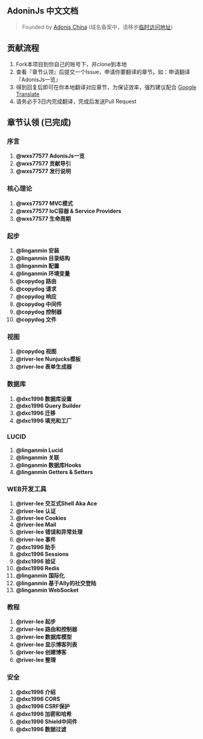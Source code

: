 ## AdoninJs 中文文档

> Founded by [Adonis China](http://adonis-china.org) (域名备案中，请移步[临时访问地址](http://adonis.genyii.com))

## 贡献流程
1. Fork本项目到你自己的账号下，并clone到本地
1. 查看『章节认领』后提交一个Issue，申请你要翻译的章节。如：申请翻译『AdonisJs一览』
1. 得到回复后即可在你本地翻译对应章节，为保证效率，强烈建议配合 [Google Translate](https://translate.google.cn/)
1. 请务必于3日内完成翻译，完成后发送Pull Request

## 章节认领 (已完成)

### 序言
1. **@wxs77577 AdonisJs一览**
1. **@wxs77577 贡献导引**
1. **@wxs77577 发行说明**

### 核心理论
1. **@wxs77577 MVC模式**
1. **@wxs77577 IoC容器 & Service Providers**
1. **@wxs77577 生命周期**

### 起步
1. **@linganmin 安装**
1. **@linganmin 目录结构**
1. **@linganmin 配置**
1. **@linganmin 环境变量**
1. **@copydog 路由**
1. **@copydog 请求**
1. **@copydog 响应**
1. **@copydog 中间件**
1. **@copydog 控制器**
1. **@copydog 文件**

### 视图
1. **@copydog 视图**
1. **@river-lee Nunjucks模板**
1. **@river-lee 表单生成器**

### 数据库
1. **@dxc1996 数据库设置**
1. **@dxc1996 Query Builder**
1. **@dxc1996 迁移**
1. **@dxc1996 填充和工厂**

### LUCID
1. **@linganmin Lucid**
1. **@linganmin 关联**
1. **@linganmin 数据库Hooks**
1. **@linganmin Getters & Setters**

### WEB开发工具
1. **@river-lee 交互式Shell Aka Ace**
1. **@river-lee 认证**
1. **@river-lee Cookies**
1. **@river-lee Mail**
1. **@river-lee 错误和异常处理**
1. **@river-lee 事件**
1. **@dxc1996 助手**
1. **@dxc1996 Sessions**
1. **@dxc1996 验证**
1. **@dxc1996 Redis**
1. **@linganmin 国际化**
1. **@linganmin 基于Ally的社交登陆**
1. **@linganmin WebSocket**

### 教程
1. **@river-lee 起步**
1. **@river-lee 路由和控制器**
1. **@river-lee 数据库模型**
1. **@river-lee 显示博客列表**
1. **@river-lee 创建博客**
1. **@river-lee 整理**

### 安全
1. **@dxc1996 介绍**
1. **@dxc1996 CORS**
1. **@dxc1996 CSRF保护**
1. **@dxc1996 加密和哈希**
1. **@dxc1996 Shield中间件**
1. **@dxc1996 数据过滤**
